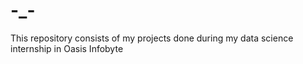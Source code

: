 # -_-
This repository consists of my projects done during my data science internship in Oasis Infobyte 

